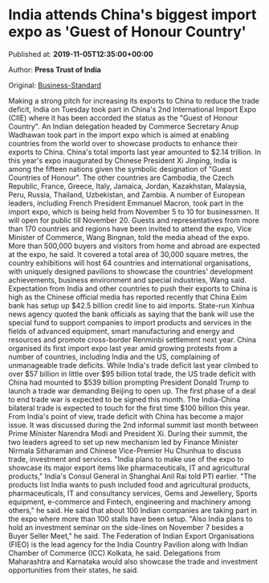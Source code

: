 
# India attends China's biggest import expo as 'Guest of Honour Country'

Published at: **2019-11-05T12:35:00+00:00**

Author: **Press Trust of India**

Original: [Business-Standard](https://www.business-standard.com/article/pti-stories/india-attends-china-s-biggest-import-expo-as-guest-of-honour-country-119110501313_1.html)

Making a strong pitch for increasing its exports to China to reduce the trade deficit, India on Tuesday took part in China's 2nd International Import Expo (CIIE) where it has been accorded the status as the "Guest of Honour Country".
An Indian delegation headed by Commerce Secretary Anup Wadhawan took part in the import expo which is aimed at enabling countries from the world over to showcase products to enhance their exports to China.
China's total imports last year amounted to $2.14 trillion.
In this year's expo inaugurated by Chinese President Xi Jinping, India is among the fifteen nations given the symbolic designation of "Guest Countries of Honour". The other countries are Cambodia, the Czech Republic, France, Greece, Italy, Jamaica, Jordan, Kazakhstan, Malaysia, Peru, Russia, Thailand, Uzbekistan, and Zambia.
A number of European leaders, including French President Emmanuel Macron, took part in the import expo, which is being held from November 5 to 10 for businessmen. It will open for public till November 20.
Guests and representatives from more than 170 countries and regions have been invited to attend the expo, Vice Minister of Commerce, Wang Bingnan, told the media ahead of the expo.
More than 500,000 buyers and visitors from home and abroad are expected at the expo, he said.
It covered a total area of 30,000 square metres, the country exhibitions will host 64 countries and international organisations, with uniquely designed pavilions to showcase the countries' development achievements, business environment and special industries, Wang said.
Expectation from India and other countries to push their exports to China is high as the Chinese official media has reported recently that China Exim bank has setup up $42.5 billion credit line to aid imports.
State-run Xinhua news agency quoted the bank officials as saying that the bank will use the special fund to support companies to import products and services in the fields of advanced equipment, smart manufacturing and energy and resources and promote cross-border Renminbi settlement next year.
China organised its first import expo last year amid growing protests from a number of countries, including India and the US, complaining of unmanageable trade deficits.
While India's trade deficit last year climbed to over $57 billion in little over $95 billion total trade, the US trade deficit with China had mounted to $539 billion prompting President Donald Trump to launch a trade war demanding Beijing to open up. The first phase of a deal to end trade war is expected to be signed this month.
The India-China bilateral trade is expected to touch for the first time $100 billion this year.
From India's point of view, trade deficit with China has become a major issue.
It was discussed during the 2nd informal summit last month between Prime Minister Narendra Modi and President Xi. During their summit, the two leaders agreed to set up new mechanism led by Finance Minister Nirmala Sitharaman and Chinese Vice-Premier Hu Chunhua to discuss trade, investment and services.
"India plans to make use of the expo to showcase its major export items like pharmaceuticals, IT and agricultural products," India's Consul General in Shanghai Anil Rai told PTI earlier.
"The products list India wants to push included food and agricultural products, pharmaceuticals, IT and consultancy services, Gems and Jewellery, Sports equipment, e-commerce and Fintech, engineering and machinery among others," he said.
He said that about 100 Indian companies are taking part in the expo where more than 100 stalls have been setup.
"Also India plans to hold an investment seminar on the side-lines on November 7 besides a Buyer Seller Meet," he said.
The Federation of Indian Export Organisations (FIEO) is the lead agency for the India Country Pavilion along with Indian Chamber of Commerce (ICC) Kolkata, he said.
Delegations from Maharashtra and Karnataka would also showcase the trade and investment opportunities from their states, he said.

